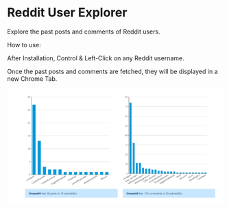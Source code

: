 # Reddit User Explorer

Explore the past posts and comments of Reddit users.

How to use:

After Installation, Control & Left-Click on any Reddit username. 

Once the past posts and comments are fetched, they will be displayed in a new Chrome Tab.


![Alt text](/preview.png?raw=true "Results for Specific User")
